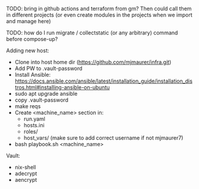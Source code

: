 TODO: bring in github actions and terraform from gm? Then could call them
in different projects (or even create modules in the projects when we import and manage here)

TODO: how do I run migrate / collectstatic (or any arbitrary) command before compose-up?

Adding new host:
- Clone into host home dir (https://github.com/mjmaurer/infra.git)
- Add PW to .vault-password
- Install Ansible: https://docs.ansible.com/ansible/latest/installation_guide/installation_distros.html#installing-ansible-on-ubuntu
- sudo apt upgrade ansible 
- copy .vault-password
- make reqs
- Create <machine_name> section in:
  - run.yaml
  - hosts.ini
  - roles/
  - host_vars/ (make sure to add correct username if not mjmaurer7)
- bash playbook.sh <machine_name>

Vault:
- nix-shell
- adecrypt 
- aencrypt 